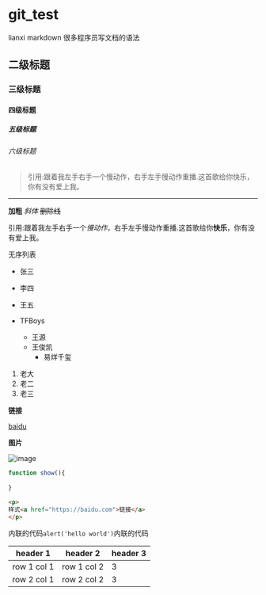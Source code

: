 # git_test
lianxi
markdown 很多程序员写文档的语法

## 二级标题

### 三级标题

#### 四级标题

##### 五级标题

###### 六级标题

>引用:跟着我左手右手一个慢动作，右手左手慢动作重播.这首歌给你快乐，你有没有爱上我。

---

**加粗**
*斜体*
~~删除线~~

引用:跟着我左手右手一个*慢动作*，右手左手慢动作重播.这首歌给你**快乐**，你有没有爱上我。

无序列表
+ 张三
+ 李四
+ 王五

+ TFBoys
	- 王源
	- 王俊凯
		- 易烊千玺
		
1. 老大
2. 老二
3. 老三

**链接**

[baidu](https://baidu.com)

**图片**

![image](https://www.baidu.com/img/bd_logo1.png)

```js
function show(){
	
}
```

```html
<p>
样式<a href="https://baidu.com">链接</a>
</p>
```

内联的代码`alert('hello world')`内联的代码

header 1 | header 2 | header 3
--- | --- | --- |
row 1 col 1 | row 1 col 2 | 3
row 2 col 1 | row 2 col 2 | 3
